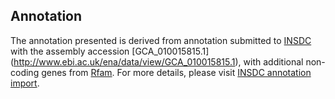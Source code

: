 
Annotation
----------

The annotation presented is derived from annotation submitted to
[INSDC](http://www.insdc.org) with the assembly accession [GCA\_010015815.1]
(http://www.ebi.ac.uk/ena/data/view/GCA_010015815.1),
with additional non-coding genes from
[Rfam](http://rfam.xfam.org/). For more details, please visit [INSDC
annotation import](http://ensemblgenomes.org/info/data/insdc_annotation).
